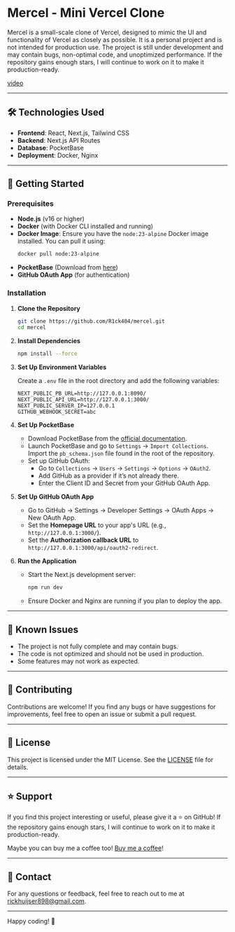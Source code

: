 # Mercel - Mini Vercel Clone

Mercel is a small-scale clone of Vercel, designed to mimic the UI and functionality of Vercel as closely as possible. It is a personal project and is not intended for production use. The project is still under development and may contain bugs, non-optimal code, and unoptimized performance. If the repository gains enough stars, I will continue to work on it to make it production-ready.

[video](https://github.com/user-attachments/assets/febe85fd-eef9-4f8c-9340-e99f251d6eb1)

---

## 🛠️ Technologies Used

- **Frontend**: React, Next.js, Tailwind CSS
- **Backend**: Next.js API Routes
- **Database**: PocketBase
- **Deployment**: Docker, Nginx

---

## 🚀 Getting Started

### Prerequisites

- **Node.js** (v16 or higher)
- **Docker** (with Docker CLI installed and running)
- **Docker Image**: Ensure you have the `node:23-alpine` Docker image installed. You can pull it using:
  ```bash
  docker pull node:23-alpine
  ```
- **PocketBase** (Download from [here](https://pocketbase.io/docs/))
- **GitHub OAuth App** (for authentication)

### Installation

1. **Clone the Repository**

   ```bash
   git clone https://github.com/R1ck404/mercel.git
   cd mercel
   ```

2. **Install Dependencies**

   ```bash
   npm install --force
   ```

3. **Set Up Environment Variables**

   Create a `.env` file in the root directory and add the following variables:

   ```env
   NEXT_PUBLIC_PB_URL=http://127.0.0.1:8090/
   NEXT_PUBLIC_API_URL=http://127.0.0.1:3000/
   NEXT_PUBLIC_SERVER_IP=127.0.0.1
   GITHUB_WEBHOOK_SECRET=abc
   ```

4. **Set Up PocketBase**

   - Download PocketBase from the [official documentation](https://pocketbase.io/docs/).
   - Launch PocketBase and go to `Settings` -> `Import Collections`. Import the `pb_schema.json` file found in the root of the repository.
   - Set up GitHub OAuth:
     - Go to `Collections` -> `Users` -> `Settings` -> `Options` -> `OAuth2`.
     - Add GitHub as a provider if it’s not already there.
     - Enter the Client ID and Secret from your GitHub OAuth App.

5. **Set Up GitHub OAuth App**

   - Go to GitHub -> Settings -> Developer Settings -> OAuth Apps -> New OAuth App.
   - Set the **Homepage URL** to your app's URL (e.g., `http://127.0.0.1:3000/`).
   - Set the **Authorization callback URL** to `http://127.0.0.1:3000/api/oauth2-redirect`.

6. **Run the Application**

   - Start the Next.js development server:

     ```bash
     npm run dev
     ```

   - Ensure Docker and Nginx are running if you plan to deploy the app.

---

## 🐛 Known Issues

- The project is not fully complete and may contain bugs.
- The code is not optimized and should not be used in production.
- Some features may not work as expected.

---

## 🤝 Contributing

Contributions are welcome! If you find any bugs or have suggestions for improvements, feel free to open an issue or submit a pull request.

---

## 📄 License

This project is licensed under the MIT License. See the [LICENSE](LICENSE) file for details.

---

## ⭐️ Support

If you find this project interesting or useful, please give it a ⭐️ on GitHub! If the repository gains enough stars, I will continue to work on it to make it production-ready.

Maybe you can buy me a coffee too! [Buy me a coffee](https://buymeacoffee.com/r1ck404)!

---

## 📧 Contact

For any questions or feedback, feel free to reach out to me at [rickhuijser898@gmail.com](mailto:rickhuijser898@gmail.com).

---

Happy coding! 🚀
